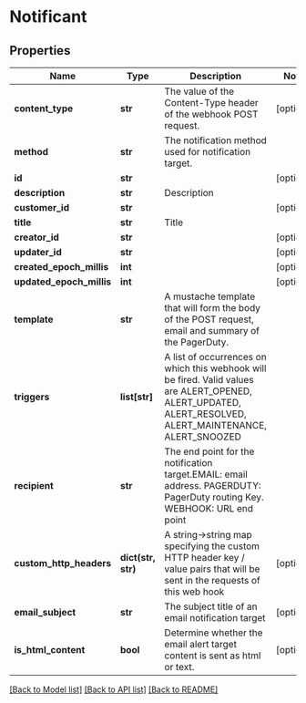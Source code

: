 # Notificant

## Properties
Name | Type | Description | Notes
------------ | ------------- | ------------- | -------------
**content_type** | **str** | The value of the Content-Type header of the webhook POST request. | [optional] 
**method** | **str** | The notification method used for notification target. | 
**id** | **str** |  | [optional] 
**description** | **str** | Description | 
**customer_id** | **str** |  | [optional] 
**title** | **str** | Title | 
**creator_id** | **str** |  | [optional] 
**updater_id** | **str** |  | [optional] 
**created_epoch_millis** | **int** |  | [optional] 
**updated_epoch_millis** | **int** |  | [optional] 
**template** | **str** | A mustache template that will form the body of the POST request, email and summary of the PagerDuty. | 
**triggers** | **list[str]** | A list of occurrences on which this webhook will be fired.  Valid values are ALERT_OPENED, ALERT_UPDATED, ALERT_RESOLVED, ALERT_MAINTENANCE, ALERT_SNOOZED | 
**recipient** | **str** | The end point for the notification target.EMAIL: email address.  PAGERDUTY: PagerDuty routing Key.  WEBHOOK: URL end point | 
**custom_http_headers** | **dict(str, str)** | A string-&gt;string map specifying the custom HTTP header key / value pairs that will be sent in the requests of this web hook | [optional] 
**email_subject** | **str** | The subject title of an email notification target | [optional] 
**is_html_content** | **bool** | Determine whether the email alert target content is sent as html or text. | [optional] 

[[Back to Model list]](../README.md#documentation-for-models) [[Back to API list]](../README.md#documentation-for-api-endpoints) [[Back to README]](../README.md)


